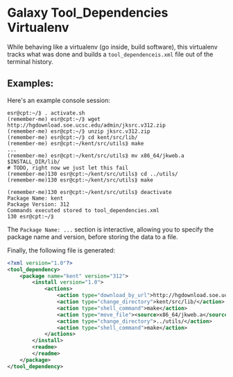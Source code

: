 # Galaxy Tool_Dependencies Virtualenv

While behaving like a virtualenv (go inside, build software), this virtualenv tracks what was done and builds a `tool_dependenceis.xml` file out of the terminal history.

## Examples:

Here's an example console session:

```console
esr@cpt:~/⟫ . activate.sh
(remember-me) esr@cpt:~/⟫ wget http://hgdownload.soe.ucsc.edu/admin/jksrc.v312.zip
(remember-me) esr@cpt:~/⟫ unzip jksrc.v312.zip
(remember-me) esr@cpt:~/⟫ cd kent/src/lib/
(remember-me) esr@cpt:~/kent/src/utils⟫ make
...
(remember-me) esr@cpt:~/kent/src/utils⟫ mv x86_64/jkweb.a $INSTALL_DIR/lib/
# TODO, right now we just let this fail
(remember-me)130 esr@cpt:~/kent/src/utils⟫ cd ../utils/
(remember-me)130 esr@cpt:~/kent/src/utils⟫ make

(remember-me)130 esr@cpt:~/kent/src/utils⟫ deactivate 
Package Name: kent
Package Version: 312
Commands executed stored to tool_dependencies.xml
130 esr@cpt:~/⟫ 
```

The `Package Name: ...` section is interactive, allowing you to specify the package name and version, before storing the data to a file.

Finally, the following file is generated:

```xml
<?xml version="1.0"?>
<tool_dependency>
    <package name="kent" version="312">
        <install version="1.0">
            <actions>
                <action type="download_by_url">http://hgdownload.soe.ucsc.edu/admin/jksrc.v312.zip</action>
                <action type="change_directory">kent/src/lib/</action>
                <action type="shell_command">make</action>
                <action type="move_file"><source>x86_64/jkweb.a</source><destination>$INSTALL_DIR/lib/</destination></action>
                <action type="change_directory">../utils/</action>
                <action type="shell_command">make</action>
            </actions>
        </install>
        <readme>
        </readme>
    </package>
</tool_dependency>
```
